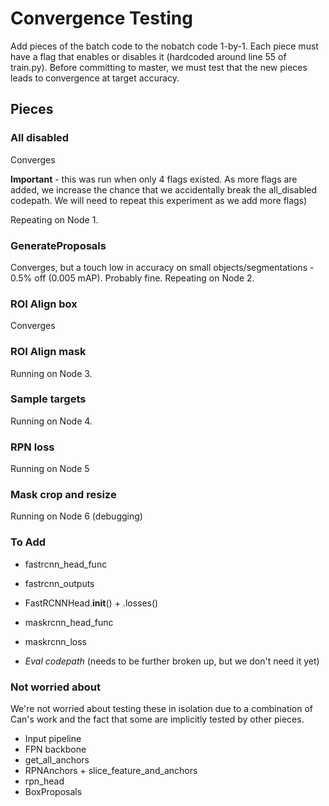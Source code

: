 # Convergence Testing

Add pieces of the batch code to the nobatch code 1-by-1. Each piece must have a flag that enables or disables it (hardcoded around line 55 of train.py). Before committing to master, we must test that the new pieces leads to convergence at target accuracy. 

## Pieces

### All disabled

Converges

**Important** - this was run when only 4 flags existed. As more flags are added, we increase the chance that we accidentally break the all_disabled codepath. We will need to repeat this experiment as we add more flags)

Repeating on Node 1.

### GenerateProposals 

Converges, but a touch low in accuracy on small objects/segmentations - 0.5% off (0.005 mAP). Probably fine. Repeating on Node 2.

 
### ROI Align box

Converges


### ROI Align mask

Running on Node 3.


### Sample targets

Running on Node 4.


### RPN loss

Running on Node 5



### Mask crop and resize

Running on Node 6 (debugging)


### To Add

* fastrcnn_head_func
* fastrcnn_outputs
* FastRCNNHead.__init__() + .losses()
* maskrcnn_head_func
* maskrcnn_loss

* *Eval codepath* (needs to be further broken up, but we don't need it yet)

### Not worried about 

We're not worried about testing these in isolation due to a combination of Can's work and the fact that some are implicitly tested by other pieces. 

* Input pipeline
* FPN backbone
* get_all_anchors
* RPNAnchors + slice_feature_and_anchors
* rpn_head
* BoxProposals